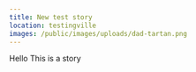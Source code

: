 ```yaml
---
title: New test story
location: testingville
images: /public/images/uploads/dad-tartan.png
---
```

H﻿ello This is a story